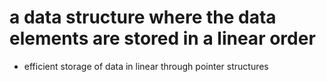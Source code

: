 # a data structure where the data elements are stored in a linear order
- efficient storage of data in linear through pointer structures
